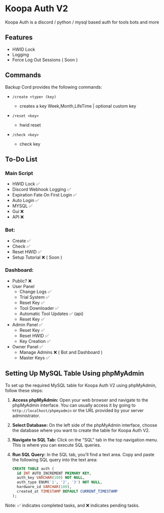 
# Koopa Auth V2

Koopa Auth is a discord / python / mysql based auth for tools bots and more 



## Features

- HWID Lock
- Logging 
- Force Log Out Sessions ( Soon )

## Commands

Backup Cord provides the following commands:

- `/create <type> (key)`
  - creates a key <type> Week,Month,LifeTime | <key> optional custom key

- `/reset <key>`
  - hwid reset 

- `/check <key>`
  - check key
  
## To-Do List

### Main Script
- HWID Lock ✅
- Discord Webhook Logging ✅
- Expiration Fate On First Login ✅
- Auto Login ✅
- MYSQL ✅
- Gui ❌
- API ❌

### Bot:
- Create ✅
- Check ✅
- Reset HWID ✅
- Setup Tutorial ❌ ( Soon ) 

### Dashboard:
- Public? ❌
- User Panel 
    - Change Logs ✅
    - Trial System ✅
    - Reset Key ✅
    - Tool Downloader ✅
    - Automatic Tool Updates ✅ (api)
    - Reset Key ✅
- Admin Panel ✅
    - Reset Key ✅
    - Reset HWID ✅
    - Key Creation ✅
- Owner Panel ✅
    - Manage Admins ❌ ( Bot and Dashboard ) 
    - Master Keys ✅

## Setting Up MySQL Table Using phpMyAdmin

To set up the required MySQL table for Koopa Auth V2 using phpMyAdmin, follow these steps:

1. **Access phpMyAdmin:**
   Open your web browser and navigate to the phpMyAdmin interface. You can usually access it by going to `http://localhost/phpmyadmin` or the URL provided by your server administrator.

2. **Select Database:**
   On the left side of the phpMyAdmin interface, choose the database where you want to create the table for Koopa Auth V2.

3. **Navigate to SQL Tab:**
   Click on the "SQL" tab in the top navigation menu. This is where you can execute SQL queries.

4. **Run SQL Query:**
   In the SQL tab, you'll find a text area. Copy and paste the following SQL query into the text area:

   ```sql
   CREATE TABLE auth (
     id INT AUTO_INCREMENT PRIMARY KEY,
     auth_key VARCHAR(100) NOT NULL,
     auth_type ENUM('1', '2', '3') NOT NULL,
     hardware_id VARCHAR(100),
     created_at TIMESTAMP DEFAULT CURRENT_TIMESTAMP
   );


Note: ✅ indicates completed tasks, and ❌ indicates pending tasks.
